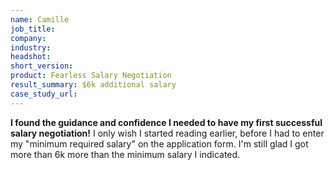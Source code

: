 ```yaml
---
name: Camille
job_title: 
company: 
industry: 
headshot: 
short_version: 
product: Fearless Salary Negotiation
result_summary: $6k additional salary
case_study_url: 
---
```


**I found the guidance and confidence I needed to have my first successful salary negotiation!** I only wish I started reading earlier, before I had to enter my "minimum required salary" on the application form. I'm still glad I got more than 6k more than the minimum salary I indicated.